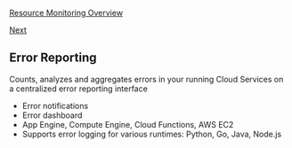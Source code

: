 [Resource Monitoring Overview](https://github.com/paulowe/gcp/blob/main/resource-monitoring.md)

[Next](https://github.com/paulowe/gcp/blob/main/stackdriver-trace.md)

## Error Reporting
Counts, analyzes and aggregates errors in your running Cloud Services on a centralized error reporting interface

- Error notifications
- Error dashboard
- App Engine, Compute Engine, Cloud Functions, AWS EC2
- Supports error logging for various runtimes: Python, Go, Java, Node.js

